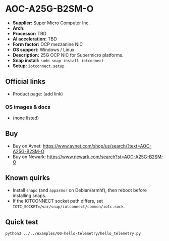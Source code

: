 # AOC-A25G-B2SM-O

- **Supplier:** Super Micro Computer  Inc.
- **Arch:** 
- **Processor:** TBD
- **AI acceleration:** TBD
- **Form factor:** OCP mezzanine NIC
- **OS support:** Windows / Linux
- **Description:** 25G OCP NIC for Supermicro platforms.
- **Snap install:** `sudo snap install iotconnect`
- **Setup:** `iotconnect.setup`

## Official links
- Product page: (add link)

### OS images & docs
- (none listed)

## Buy
- Buy on Avnet: https://www.avnet.com/shop/us/search/?text=AOC-A25G-B2SM-O
- Buy on Newark: https://www.newark.com/search?st=AOC-A25G-B2SM-O

## Known quirks
- Install `snapd` (and `apparmor` on Debian/armhf), then reboot before installing snaps.
- If the IOTCONNECT socket path differs, set `IOTC_SOCKET=/var/snap/iotconnect/common/iotc.sock`.

## Quick test
```bash
python3 ../../examples/00-hello-telemetry/hello_telemetry.py
```
